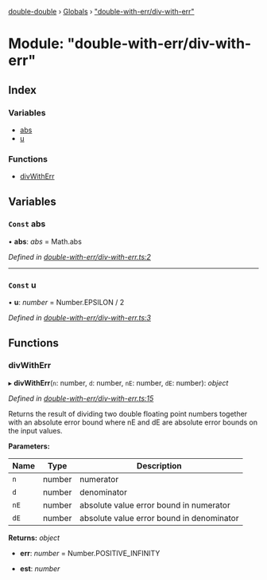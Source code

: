 [double-double](../README.md) › [Globals](../globals.md) › ["double-with-err/div-with-err"](_double_with_err_div_with_err_.md)

# Module: "double-with-err/div-with-err"

## Index

### Variables

* [abs](_double_with_err_div_with_err_.md#const-abs)
* [u](_double_with_err_div_with_err_.md#const-u)

### Functions

* [divWithErr](_double_with_err_div_with_err_.md#divwitherr)

## Variables

### `Const` abs

• **abs**: *abs* = Math.abs

*Defined in [double-with-err/div-with-err.ts:2](https://github.com/FlorisSteenkamp/double-double/blob/bf93768/src/double-with-err/div-with-err.ts#L2)*

___

### `Const` u

• **u**: *number* = Number.EPSILON / 2

*Defined in [double-with-err/div-with-err.ts:3](https://github.com/FlorisSteenkamp/double-double/blob/bf93768/src/double-with-err/div-with-err.ts#L3)*

## Functions

###  divWithErr

▸ **divWithErr**(`n`: number, `d`: number, `nE`: number, `dE`: number): *object*

*Defined in [double-with-err/div-with-err.ts:15](https://github.com/FlorisSteenkamp/double-double/blob/bf93768/src/double-with-err/div-with-err.ts#L15)*

Returns the result of dividing two double floating point numbers
together with an absolute error bound where nE and dE are absolute error
bounds on the input values.

**Parameters:**

Name | Type | Description |
------ | ------ | ------ |
`n` | number | numerator |
`d` | number | denominator |
`nE` | number | absolute value error bound in numerator |
`dE` | number | absolute value error bound in denominator  |

**Returns:** *object*

* **err**: *number* = Number.POSITIVE_INFINITY

* **est**: *number*
